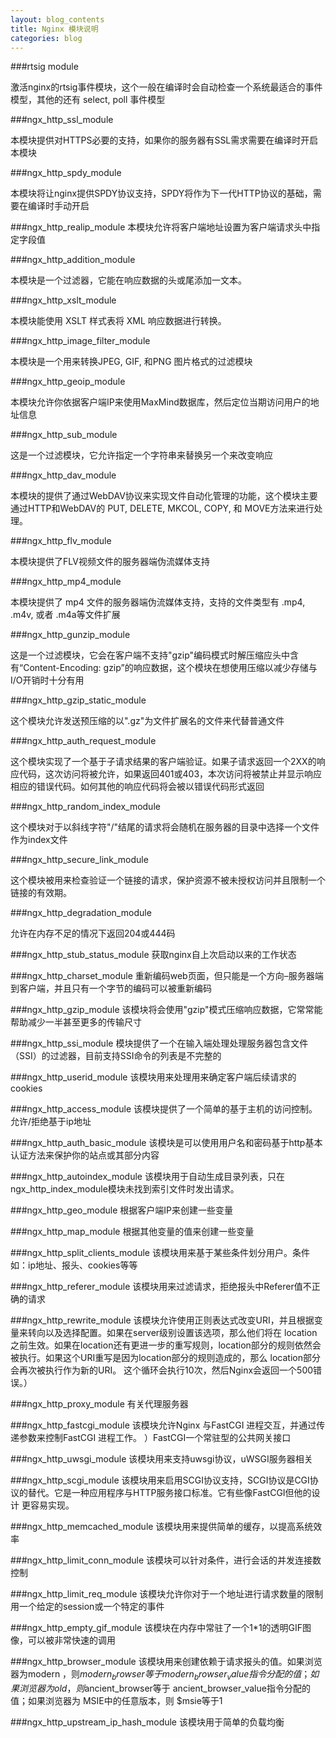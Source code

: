```yaml
---
layout: blog_contents
title: Nginx 模块说明
categories: blog
---
```


###rtsig module

激活nginx的rtsig事件模块，这个一般在编译时会自动检查一个系统最适合的事件模型，其他的还有 select, poll 事件模型

###ngx_http_ssl_module

本模块提供对HTTPS必要的支持，如果你的服务器有SSL需求需要在编译时开启本模块

###ngx_http_spdy_module

本模块将让nginx提供SPDY协议支持，SPDY将作为下一代HTTP协议的基础，需要在编译时手动开启

###ngx_http_realip_module
本模块允许将客户端地址设置为客户端请求头中指定字段值

###ngx_http_addition_module

本模块是一个过滤器，它能在响应数据的头或尾添加一文本。

###ngx_http_xslt_module

本模块能使用 XSLT 样式表将 XML 响应数据进行转换。

###ngx_http_image_filter_module

本模块是一个用来转换JPEG, GIF, 和PNG 图片格式的过滤模块

###ngx_http_geoip_module

本模块允许你依据客户端IP来使用MaxMind数据库，然后定位当期访问用户的地址信息

###ngx_http_sub_module

这是一个过滤模块，它允许指定一个字符串来替换另一个来改变响应

###ngx_http_dav_module

本模块的提供了通过WebDAV协议来实现文件自动化管理的功能，这个模块主要通过HTTP和WebDAV的 PUT, DELETE, MKCOL, COPY, 和 MOVE方法来进行处理。

###ngx_http_flv_module

本模块提供了FLV视频文件的服务器端伪流媒体支持

###ngx_http_mp4_module

本模块提供了 mp4 文件的服务器端伪流媒体支持，支持的文件类型有 .mp4, .m4v, 或者 .m4a等文件扩展

###ngx_http_gunzip_module

这是一个过滤模块，它会在客户端不支持"gzip"编码模式时解压缩应头中含有“Content-Encoding: gzip”的响应数据，这个模块在想使用压缩以减少存储与I/O开销时十分有用

###ngx_http_gzip_static_module

这个模块允许发送预压缩的以".gz"为文件扩展名的文件来代替普通文件

###ngx_http_auth_request_module

这个模块实现了一个基于子请求结果的客户端验证。如果子请求返回一个2XX的响应代码，这次访问将被允许，如果返回401或403，本次访问将被禁止并显示响应相应的错误代码。如何其他的响应代码将会被以错误代码形式返回

###ngx_http_random_index_module

这个模块对于以斜线字符"/"结尾的请求将会随机在服务器的目录中选择一个文件作为index文件

###ngx_http_secure_link_module

这个模块被用来检查验证一个链接的请求，保护资源不被未授权访问并且限制一个链接的有效期。

###ngx_http_degradation_module

允许在内存不足的情况下返回204或444码

###ngx_http_stub_status_module
获取nginx自上次启动以来的工作状态

###ngx_http_charset_module
重新编码web页面，但只能是一个方向–服务器端到客户端，并且只有一个字节的编码可以被重新编码

###ngx_http_gzip_module
该模块将会使用"gzip"模式压缩响应数据，它常常能帮助减少一半甚至更多的传输尺寸

###ngx_http_ssi_module
模块提供了一个在输入端处理处理服务器包含文件（SSI）的过滤器，目前支持SSI命令的列表是不完整的

###ngx_http_userid_module
该模块用来处理用来确定客户端后续请求的cookies

###ngx_http_access_module
该模块提供了一个简单的基于主机的访问控制。允许/拒绝基于ip地址

###ngx_http_auth_basic_module
该模块是可以使用用户名和密码基于http基本认证方法来保护你的站点或其部分内容

###ngx_http_autoindex_module
该模块用于自动生成目录列表，只在ngx_http_index_module模块未找到索引文件时发出请求。

###ngx_http_geo_module
根据客户端IP来创建一些变量

###ngx_http_map_module
根据其他变量的值来创建一些变量

###ngx_http_split_clients_module
该模块用来基于某些条件划分用户。条件如：ip地址、报头、cookies等等

###ngx_http_referer_module
该模块用来过滤请求，拒绝报头中Referer值不正确的请求

###ngx_http_rewrite_module
该模块允许使用正则表达式改变URI，并且根据变量来转向以及选择配置。如果在server级别设置该选项，那么他们将在 location之前生效。如果在location还有更进一步的重写规则，location部分的规则依然会被执行。如果这个URI重写是因为location部分的规则造成的，那么 location部分会再次被执行作为新的URI。 这个循环会执行10次，然后Nginx会返回一个500错误。）

###ngx_http_proxy_module
有关代理服务器

###ngx_http_fastcgi_module
该模块允许Nginx 与FastCGI 进程交互，并通过传递参数来控制FastCGI 进程工作。 ）FastCGI一个常驻型的公共网关接口

###ngx_http_uwsgi_module
该模块用来支持uwsgi协议，uWSGI服务器相关

###ngx_http_scgi_module
该模块用来启用SCGI协议支持，SCGI协议是CGI协议的替代。它是一种应用程序与HTTP服务接口标准。它有些像FastCGI但他的设计 更容易实现。

###ngx_http_memcached_module
该模块用来提供简单的缓存，以提高系统效率

###ngx_http_limit_conn_module
该模块可以针对条件，进行会话的并发连接数控制

###ngx_http_limit_req_module
该模块允许你对于一个地址进行请求数量的限制用一个给定的session或一个特定的事件

###ngx_http_empty_gif_module
该模块在内存中常驻了一个1*1的透明GIF图像，可以被非常快速的调用

###ngx_http_browser_module
该模块用来创建依赖于请求报头的值。如果浏览器为modern ，则$modern_browser等于modern_browser_value指令分配的值；如 果浏览器为old，则$ancient_browser等于 ancient_browser_value指令分配的值；如果浏览器为 MSIE中的任意版本，则 $msie等于1

###ngx_http_upstream_ip_hash_module
该模块用于简单的负载均衡




